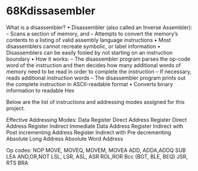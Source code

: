 # 68Kdissasembler
What is a disassembler? • Disassembler (also called an Inverse Assembler): – Scans a section of memory, and – Attempts to convert the memory’s contents to a listing of valid assembly language instructions • Most disassemblers cannot recreate symbolic, or label information • Disassemblers can be easily fooled by not starting on an instruction boundary • How it works: – The disassembler program parses the op-code word of the instruction and then decides how many additional words of memory need to be read in order to complete the instruction – If necessary, reads additional instruction words – The disassembler program prints out the complete instruction in ASCII-readable format • Converts binary information to readable Hex

Below are the list of instructions and addressing modes assigned for this project.

Effective Addressing Modes: Data Register Direct Address Register Direct Address Register Indirect Immediate Data Address Register Indirect with Post incrementing Address Register Indirect with Pre decrementing Absolute Long Address Absolute Word Address

Op codes: NOP MOVE, MOVEQ, MOVEM, MOVEA ADD, ADDA,ADDQ SUB LEA AND,OR,NOT LSL, LSR, ASL, ASR ROL,ROR Bcc (BGT, BLE, BEQ) JSR, RTS BRA
